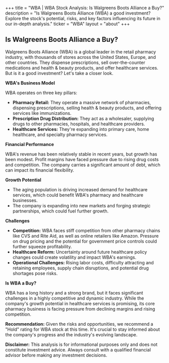 +++
title = "WBA |  WBA Stock Analysis: Is Walgreens Boots Alliance a Buy?"
description = "Is Walgreens Boots Alliance (WBA) a good investment? Explore the stock's potential, risks, and key factors influencing its future in our in-depth analysis."
ticker = "WBA"
layout = "about"
+++

        


## Is Walgreens Boots Alliance a Buy?

Walgreens Boots Alliance (WBA) is a global leader in the retail pharmacy industry, with thousands of stores across the United States, Europe, and other countries. They dispense prescriptions, sell over-the-counter medications and health & beauty products, and offer healthcare services. But is it a good investment? Let's take a closer look.

**WBA's Business Model**

WBA operates on three key pillars:

* **Pharmacy Retail:**  They operate a massive network of pharmacies, dispensing prescriptions, selling health & beauty products, and offering services like immunizations.
* **Prescription Drug Distribution:** They act as a wholesaler, supplying drugs to other pharmacies, hospitals, and healthcare providers.
* **Healthcare Services:**  They're expanding into primary care, home healthcare, and specialty pharmacy services.

**Financial Performance**

WBA's revenue has been relatively stable in recent years, but growth has been modest. Profit margins have faced pressure due to rising drug costs and competition. The company carries a significant amount of debt, which can impact its financial flexibility. 

**Growth Potential**

* The aging population is driving increased demand for healthcare services, which could benefit WBA's pharmacy and healthcare businesses.
* The company is expanding into new markets and forging strategic partnerships, which could fuel further growth.

**Challenges**

* **Competition:** WBA faces stiff competition from other pharmacy chains like CVS and Rite Aid, as well as online retailers like Amazon. Pressure on drug pricing and the potential for government price controls could further squeeze profitability.
* **Healthcare Reform:** Uncertainty around future healthcare policy changes could create volatility and impact WBA's earnings.
* **Operational Challenges:** Rising labor costs, difficulty attracting and retaining employees, supply chain disruptions, and potential drug shortages pose risks.

**Is WBA a Buy?**

WBA has a long history and a strong brand, but it faces significant challenges in a highly competitive and dynamic industry.  While the company's growth potential in healthcare services is promising, its core pharmacy business is facing pressure from declining margins and rising competition.

**Recommendation:** Given the risks and opportunities, we recommend a "Hold" rating for WBA stock at this time.  It's crucial to stay informed about the company's progress and the industry's evolving landscape. 

**Disclaimer:** This analysis is for informational purposes only and does not constitute investment advice. Always consult with a qualified financial advisor before making any investment decisions. 

        